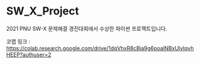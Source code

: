 # SW_X_Project
2021 PNU SW-X 문제해결 경진대회에서 수상한 파이썬 프로젝트입니다. 

코랩 링크 : https://colab.research.google.com/drive/1dqVhxR8cBja9g6poalNBxUlvIqvhHEEP?authuser=2
